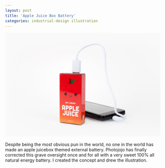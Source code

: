```yaml
---
layout: post
title: 'Apple Juice Box Battery'
categories: industrial-design illustration
---
```

<img src="/assets/img/projects/proj-3/juiceboxphoto.jpg" alt="product photo" class="image">

Despite being the most obvious pun in the world, no one in the world has made an apple juicebox themed external battery. Photojojo has finally corrected this grave oversight once and for all with a very sweet 100% all natural energy battery. I created the concept and drew the illustration. 


